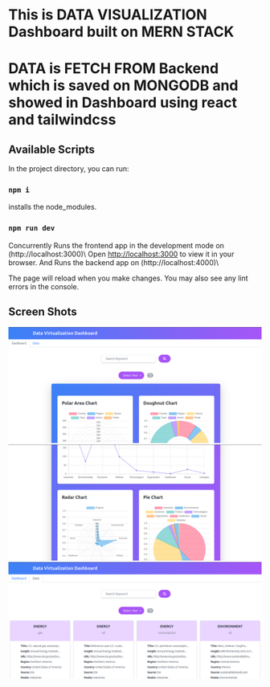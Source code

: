 # This is DATA VISUALIZATION Dashboard built on MERN STACK

# DATA is FETCH FROM Backend which is saved on MONGODB and showed in Dashboard using react and tailwindcss

## Available Scripts

In the project directory, you can run:


### `npm i`

installs the node_modules.


### `npm run dev`

Concurrently Runs the frontend app in the development mode on (http://localhost:3000)\ 
Open [http://localhost:3000](http://localhost:3000) to view it in your browser.
And Runs the backend app on (http://localhost:4000)\ 



The page will reload when you make changes.
You may also see any lint errors in the console.

## Screen Shots
![alt text](./screenShots/Img1.png)
![alt text](./screenShots/Img3.png)
![alt text](./screenShots/Img2.png)



